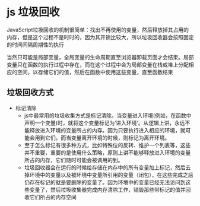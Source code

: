 
# js 垃圾回收
JavaScript垃圾回收的机制很简单：找出不再使用的变量，然后释放掉其占用的内存，但是这个过程不是时时的，因为其开销比较大，所以垃圾回收器会按照固定的时间间隔周期性的执行
<br/>

当然只可能是局部变量，全局变量的生命周期直至浏览器卸载页面才会结束。局部变量只在函数的执行过程中存在，而在这个过程中会为局部变量在栈或堆上分配相应的空间，以存储它们的值，然后在函数中使用这些变量，直至函数结束

## 垃圾回收方式
- 标记清除<br/>
   * js中最常用的垃圾收集方式是标记清除。当变量进入环境(例如，在函数中声明一个变量)时，就将这个变量标记为‘进入环境‘。从逻辑上讲，永远不能释放进入环境的变量所占的内存。因为只要执行进入相应的环境，就可能会用到它们。而当变量离开环境的时候，则标记为离开环境。
   * 至于怎么标记有很多种方式，比如特殊位的反转、维护一个列表等，这些并不重要，重要的是使用什么策略，原则上讲不能够释放进入环境的变量所占的内存，它们随时可能会被调用的到。 
   * 垃圾回收器会在运行的时候给存储在内存中的所有变量加上标记，然后去掉环境中的变量以及被环境中变量所引用的变量（闭包），在这些完成之后仍存在标记的就是要删除的变量了。因为环境中的变量已经无法访问到这些变量了，然后垃圾收集器完成内存清除工作，销毁那些带标记的值并回收它们所占的内存空间

